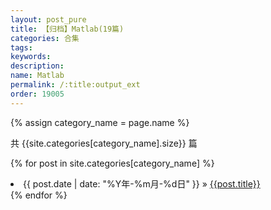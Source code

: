 ```yaml
---
layout: post_pure
title: 【归档】Matlab(19篇)
categories: 合集
tags:
keywords:
description:
name: Matlab
permalink: /:title:output_ext
order: 19005
---
```


{% assign category_name = page.name %}

共 {{site.categories[category_name].size}} 篇

{% for post in site.categories[category_name] %}
  <li>
    <span>{{ post.date | date: "%Y年-%m月-%d日" }}</span> &raquo;
    <a href="{{ post.url }}">{{post.title}}</a>
  </li>
{% endfor %}
